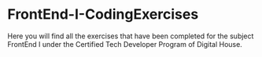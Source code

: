 # FrontEnd-I-CodingExercises
Here you will find all the exercises that have been completed for the subject FrontEnd I under the Certified Tech Developer Program of Digital House.
